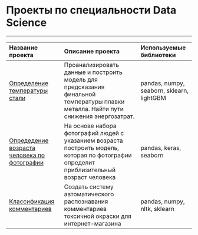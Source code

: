 # Проекты по специальности Data Science
---
| Название проекта | Описание проекта | Используемые библиотеки |
| :---------------------- | :---------------------- | :---------------------- |
| [Определение температуры стали](https://github.com/mapleleaf50/yandex_praktikum_projects/tree/main/Graduation%20project) | Проанализировать данные и построить модель для предсказания финальной температуры плавки металла. Найти пути снижения энергозатрат. | pandas, numpy, seaborn, sklearn, lightGBM |
| [Опредедение возраста человека по фотографии](https://github.com/mapleleaf50/yandex_praktikum_projects/tree/main/Computer%20Vision) | На основе набора фотографий людей с указанием возраста построить модель, которая по фотографии определит приблизительный возраст человека | pandas, keras, seaborn |
| [Классификация комментариев](https://github.com/mapleleaf50/yandex_praktikum_projects/tree/main/NLP) | Создать систему автоматического распознавания комментариев токсичной окраски для интернет-магазина | pandas, numpy, nltk, sklearn |
